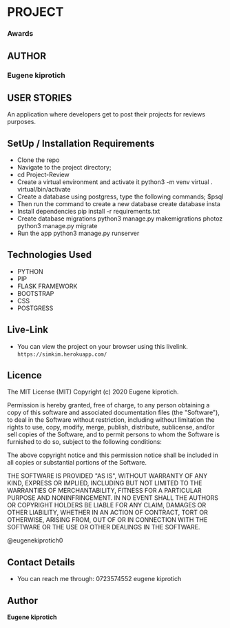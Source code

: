# PROJECT
### Awards



## AUTHOR
### Eugene kiprotich

## USER STORIES
An application where developers get to post their projects for reviews purposes.

## SetUp / Installation Requirements
* Clone the repo
* Navigate to the project directory;
* cd Project-Review
* Create a virtual environment and activate it python3 -m venv virtual . virtual/bin/activate
* Create a database using postgress, type the following commands; $psql
* Then run the command to create a new database create database insta
* Install dependencies pip install -r requirements.txt
* Create database migrations python3 manage.py makemigrations photoz python3 manage.py migrate
* Run the app python3 manage.py runserver

## Technologies Used

- PYTHON
- PIP
- FLASK FRAMEWORK
- BOOTSTRAP
- CSS
- POSTGRESS

## Live-Link
 - You can view the project on your browser using this livelink. `https://simkim.herokuapp.com/`
 
## Licence

The MIT License (MIT)
Copyright (c) 2020 Eugene kiprotich.

Permission is hereby granted, free of charge, to any person obtaining a copy of this software and associated documentation files (the "Software"), to deal in the Software without restriction, including without limitation the rights to use, copy, modify, merge, publish, distribute, sublicense, and/or sell copies of the Software, and to permit persons to whom the Software is furnished to do so, subject to the following conditions:

The above copyright notice and this permission notice shall be included in all copies or substantial portions of the Software.

THE SOFTWARE IS PROVIDED "AS IS", WITHOUT WARRANTY OF ANY KIND, EXPRESS OR IMPLIED, INCLUDING BUT NOT LIMITED TO THE WARRANTIES OF MERCHANTABILITY, FITNESS FOR A PARTICULAR PURPOSE AND NONINFRINGEMENT. IN NO EVENT SHALL THE AUTHORS OR COPYRIGHT HOLDERS BE LIABLE FOR ANY CLAIM, DAMAGES OR OTHER LIABILITY, WHETHER IN AN ACTION OF CONTRACT, TORT OR OTHERWISE, ARISING FROM, OUT OF OR IN CONNECTION WITH THE SOFTWARE OR THE USE OR OTHER DEALINGS IN THE SOFTWARE.

@eugenekiprotich0

## Contact Details

- You can reach me through:
  0723574552
  eugene kiprotich 

## Author

**Eugene kiprotich**

